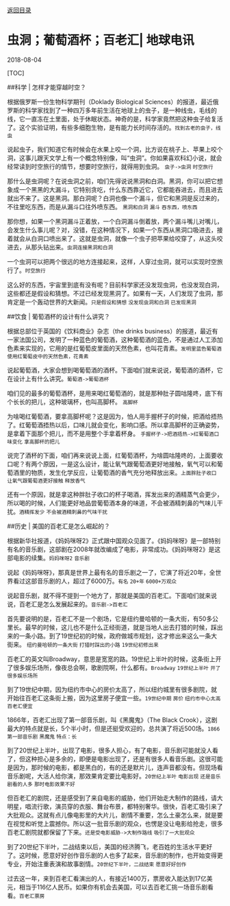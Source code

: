 [返回目录](../index.html)

# 虫洞；葡萄酒杯；百老汇| 地球电讯

2018-08-04

[TOC]

##科学 | 怎样才能穿越时空？

根据俄罗斯一份生物科学期刊（Doklady Biological Sciences）的报道，最近俄罗斯的科学家找到了一种四万多年前生活在地球上的虫子，是一种线虫，毛线的线，它一直冻在土里面，处于休眠状态。神奇的是，科学家竟然把这种虫子给复活了。这个实验证明，有些多细胞生物，是有能力长时间存活的。`找到古老的虫子，线虫`

说起虫子，我们知道它有时候会在水果上咬一个洞，比方说在桃子上、苹果上咬个洞，这事儿跟天文学上有一个概念特别像，叫“虫洞”。你如果喜欢科幻小说，就会经常读到时空旅行的情节，想要时空旅行，就得用到虫洞。 `虫子->虫洞` `时空旅行`

那什么是虫洞呢？在说虫洞之前，咱们先得说说黑洞和白洞。黑洞，你可以把它想象成一个黑黑的大漏斗，它特别贪吃，什么东西靠近它，它都能吞进去，而且进去就出不来了。这是黑洞。那白洞呢？白洞也像一个漏斗，但它和黑洞是反过来的，不往里吃东西，而是从漏斗口往外喷东西。 `黑洞和白洞` `漏斗` `吞东西，喷东西`

那你想，如果一个黑洞漏斗正着放，一个白洞漏斗倒着放，两个漏斗嘴儿对嘴儿，会发生什么事儿呢？对，没错，在这种情况下，如果一个东西从黑洞口吸进去，接着就会从白洞口喷出来了。这就是虫洞，就像一个虫子把苹果给咬穿了，从这头咬进去，从那头钻出来。`虫洞连接黑洞和白洞`

一个虫洞可以把两个很远的地方连接起来，这样，人穿过虫洞，就可以实现时空旅行了。`时空旅行`

这么好的东西，宇宙里到底有没有呢？目前科学家还没发现虫洞，也没发现白洞，这些都还是假设和猜想。不过已经发现黑洞了。如果有一天，人们发现了虫洞，那肯定是一个轰动世界的大新闻。`只是假设和猜想` `没发现虫洞和白洞` `已发现黑洞`

##饮食 | 葡萄酒杯的设计有什么讲究？

根据总部位于英国的《饮料商业》杂志（the drinks business）的报道，最近有一家法国公司，发明了一种蓝色的葡萄酒，这种葡萄酒的蓝色，不是通过人工添加色素来实现的，它用的是红葡萄皮里面的天然色素，也叫花青素。`发明里蓝色葡萄酒` `使用红葡萄皮中的天然色素，花青素`

说起葡萄酒，大家会想到喝葡萄酒的酒杯。下面咱们就来说说，葡萄酒的酒杯，它在设计上有什么讲究。`葡萄酒->葡萄酒杯`

咱们见的最多的葡萄酒杯，是用来喝红葡萄酒的，就是那种肚子圆咕隆咚，底下有个长长的把儿，这种玻璃杯，也叫高脚杯。 `高脚杯`

为啥喝红葡萄酒，要拿高脚杯呢？这是因为，怕人用手握杯子的时候，把酒给捂热了。红葡萄酒捂热以后，口味儿就会变化，影响口感。所以拿高脚杯的正确姿势，是拿着下面那个把儿，而不是用整个手拿着杯身。 `手握杯子->把酒捂热->红葡萄酒口味变化` `拿高脚杯的把儿`

说完了酒杯的下面，咱们再来说说上面，红葡萄酒杯，为啥圆咕隆咚的，上面要收口呢？有两个原因，一是这么设计，能让氧气跟葡萄酒更好地接触，氧气可以和葡萄酒里的物质，发生化学反应，让葡萄酒的香气充分地释放出来。`上面胖肚子收口` `让氧气跟葡萄酒更好接触` `释放香气`

还有一个原因，就是拿这种胖肚子收口的杯子喝酒，挥发出来的酒精蒸气会更少，所以喝的时候，人们能更好地品尝葡萄酒本身的味道，不会被酒精刺鼻的气味儿干扰。`酒精挥发少` `不会被酒精刺鼻的气味干扰`

##历史 | 美国的百老汇是怎么崛起的？

根据新华社报道，《妈妈咪呀2》正式跟中国观众见面了。《妈妈咪呀》是一部特别有名的音乐剧，这部剧在2008年就改编成了电影，非常成功。《妈妈咪呀2》是这部电影的续集。`妈妈咪呀2` `音乐剧`

说起《妈妈咪呀》，那真是世界上最有名的音乐剧之一了，它演了将近20年，全世界看过这部音乐剧的人，超过了6000万。`有名` `20+年` `6000+万观众`

说起音乐剧，就不得不提到一个地方了，那就是美国的百老汇。下面咱们就来说说，百老汇是怎么发展起来的。`音乐剧->百老汇`

首先要说明的是，百老汇不是一个剧场，它是纽约曼哈顿的一条大街，有50多公里长。最早的时候，这儿也不是什么正经街道，就是当地人出去打猎的时候，踩出来的一条小路。到了19世纪初的时候，政府做城市规划，这才修出来这么一条大街来。 `纽约曼哈顿的一条大街` `打猎时踩出的小路` `19世纪初修出来`

百老汇的英文叫Broadway，意思是宽宽的路。19世纪上半叶的时候，这条街上开了很多娱乐场所，像夜总会啊，歌剧院啊，什么都有。`Broadway` `19世纪上半叶` `开了很多娱乐场所`

到了19世纪中期，因为纽约市中心的房价太高了，所以纽约城里有很多剧院，就开始往百老汇这条街上搬，因为这里房子便宜一些。`19世纪中期` `房价` `纽约市中心太高` `百老汇便宜`

1866年，百老汇出现了第一部音乐剧，叫《黑魔鬼》（The Black Crook），这剧最大的特点就是长，5个半小时，但是还挺受欢迎的，总共演了将近500场。`1866` `第一部音乐剧` `黑魔鬼` `特点：长`

到了20世纪上半叶，出现了电影，很多人担心，有了电影，音乐剧可能就没人看了，但这种担心是多余的，即便是电影出现了，还是有很多人看音乐剧。这很可能是因为，那时候的电影，都是黑白的，有的还是默片儿，连声音都没有。但现场看音乐剧呢，大活人给你演，那效果肯定要比电影好。`20世纪上半叶` `电影出现` `还是音乐剧看的人多` `那时电影效果不好`

但百老汇的剧院，还是感受到了来自电影的威胁，他们开始走大制作的路线，请大明星，唱流行歌，演员穿的衣服、舞台布景，都特别奢华。很快，百老汇吸引来了大批观众。这就有点儿像电影里的大片儿，剧情不重要，怎么土豪怎么来，就是要在视觉和听觉上震撼你。所以这一批音乐剧的观众，也愣是没让电影给抢走，很多百老汇剧院就都保留了下来。`还是受电影威胁->大制作路线` `吸引了一大批观众`

到了20世纪下半叶，二战结束以后，美国的经济腾飞，老百姓的生活水平更好了。这时候，愿意好好创作音乐剧的人也多了起来，音乐剧的制作，也开始变得更专业，开始注重表演和故事剧情。`20世纪下半叶，二战结束` `愿意好好创作`

过去这一年，来到百老汇看演出的人，有接近1400万，票房收入能达到17亿美元，相当于116亿人民币。如果你有机会去美国，可以去百老汇挑一场音乐剧看看。`百老汇票房`

